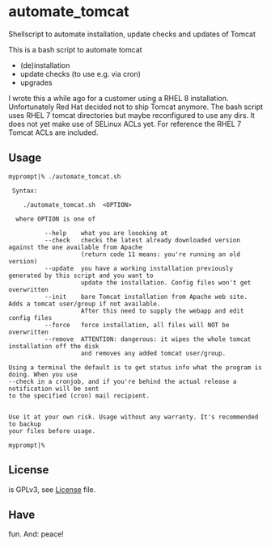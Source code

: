 # automate_tomcat
Shellscript to automate installation, update checks and updates of Tomcat

This is a bash script to automate tomcat

  * (de)installation
  * update checks (to use e.g. via cron)
  * upgrades
 
I wrote this a while ago for a customer using a RHEL 8 installation. Unfortunately Red Hat decided
not to ship Tomcat anymore. The bash script uses RHEL 7 tomcat directories but maybe reconfigured
to use any dirs. It does not yet make use of SELinux ACLs yet. For reference the RHEL 7 Tomcat ACLs
are included.

## Usage
```
myprompt|% ./automate_tomcat.sh 

 Syntax:

    ./automate_tomcat.sh  <OPTION>

  where OPTION is one of

          --help    what you are loooking at
          --check   checks the latest already downloaded version against the one available from Apache
                    (return code 11 means: you're running an old version)
          --update  you have a working installation previously generated by this script and you want to
                    update the installation. Config files won't get overwritten
          --init    bare Tomcat installation from Apache web site. Adds a tomcat user/group if not available.
                    After this need to supply the webapp and edit config files
          --force   force installation, all files will NOT be overwritten
          --remove  ATTENTION: dangerous: it wipes the whole tomcat installation off the disk
                    and removes any added tomcat user/group.

Using a terminal the default is to get status info what the program is doing. When you use
--check in a cronjob, and if you're behind the actual release a notification will be sent
to the specified (cron) mail recipient.


Use it at your own risk. Usage without any warranty. It's recommended to backup
your files before usage.

myprompt|% 
```

## License 

is GPLv3, see [License](https://github.com/drwetter/automate_tomcat/blob/main/LICENSE) file.

## Have

fun. And: peace!
